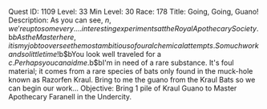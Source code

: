 Quest ID: 1109
Level: 33
Min Level: 30
Race: 178
Title: Going, Going, Guano!
Description: As you can see, $n, we're up to some very.... interesting experiments at the Royal Apothecary Society.$b$bAs the Master here, it is my job to oversee the most ambitious of our alchemical attempts. So much work and so little time!$b$bYou look well traveled for a $c. Perhaps you can aid me.$b$bI'm in need of a rare substance. It's foul material; it comes from a rare species of bats only found in the muck-hole known as Razorfen Kraul. Bring to me the guano from the Kraul Bats so we can begin our work...
Objective: Bring 1 pile of Kraul Guano to Master Apothecary Faranell in the Undercity.

